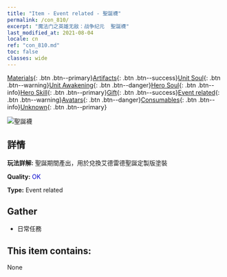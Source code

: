 ```yaml
---
title: "Item - Event related - 聖誕襪"
permalink: /con_810/
excerpt: "魔法门之英雄无敌：战争纪元  聖誕襪"
last_modified_at: 2021-08-04
locale: cn
ref: "con_810.md"
toc: false
classes: wide
---
```

 [Materials](/ItemsCN/){: .btn .btn--primary}[Artifacts](/ItemsCN/Artifacts/){: .btn .btn--success}[Unit Soul](/ItemsCN/UnitSoul/){: .btn .btn--warning}[Unit Awakening](/ItemsCN/UnitAwakening/){: .btn .btn--danger}[Hero Soul](/ItemsCN/HeroSoul/){: .btn .btn--info}[Hero Skill](/ItemsCN/HeroSkill/){: .btn .btn--primary}[Gift](/ItemsCN/Gift/){: .btn .btn--success}[Event related](/ItemsCN/Events/){: .btn .btn--warning}[Avatars](/ItemsCN/Avatars/){: .btn .btn--danger}[Consumables](/ItemsCN/Consumables/){: .btn .btn--info}[Unknown](/ItemsCN/Unknown/){: .btn .btn--primary}

 ![聖誕襪](/images/t/i_3068.png)

## 詳情
 **玩法詳解:** 聖誕期間產出，用於兌換艾德雷德聖誕定製版塗裝

 **Quality:** <span style="color: #0000CD">OK</span>

 **Type:** Event related

## Gather

*    日常任務 

## This item contains:

  None

